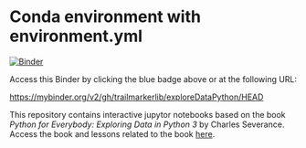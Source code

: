 # Conda environment with environment.yml

[![Binder](https://mybinder.org/badge_logo.svg)](https://mybinder.org/v2/gh/trailmarkerlib/exploreDataPython/HEAD)

Access this Binder by clicking the blue badge above or at the following URL:

https://mybinder.org/v2/gh/trailmarkerlib/exploreDataPython/HEAD

This repository contains interactive jupytor notebooks based on the book <i>Python for Everybody: Exploring Data in Python 3</i> by Charles Severance. Access the book and lessons related to the book <a href="https://www.py4e.com/" target="Blank">here</a>.

<!--

## Welcome to GitHub Pages

You can use the [editor on GitHub](https://github.com/trailmarkerlib/DataExplore/edit/gh-pages/index.md) to maintain and preview the content for your website in Markdown files.

Whenever you commit to this repository, GitHub Pages will run [Jekyll](https://jekyllrb.com/) to rebuild the pages in your site, from the content in your Markdown files.

### Markdown

Markdown is a lightweight and easy-to-use syntax for styling your writing. It includes conventions for

```markdown
Syntax highlighted code block

# Header 1
## Header 2
### Header 3

- Bulleted
- List

1. Numbered
2. List

**Bold** and _Italic_ and `Code` text

[Link](url) and ![Image](src)
```

For more details see [GitHub Flavored Markdown](https://guides.github.com/features/mastering-markdown/).

### Jekyll Themes

Your Pages site will use the layout and styles from the Jekyll theme you have selected in your [repository settings](https://github.com/trailmarkerlib/DataExplore/settings). The name of this theme is saved in the Jekyll `_config.yml` configuration file.

### Support or Contact

Having trouble with Pages? Check out our [documentation](https://docs.github.com/categories/github-pages-basics/) or [contact support](https://github.com/contact) and we’ll help you sort it out.

-->
